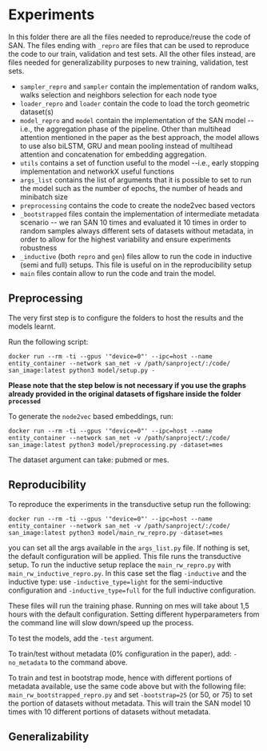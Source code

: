 # Experiments
In this folder there are all the files needed to reproduce/reuse the code of SAN. The files ending with `_repro` are files that can be used to reproduce the code to our train, validation and test sets. All the other files instead, are files needed for generalizability purposes to new training, validation, test sets.

- `sampler_repro` and `sampler` contain the implementation of random walks, walks selection and neighbors selection for each node tyoe
- `loader_repro` and `loader` contain the code to load the torch geometric dataset(s)
- `model_repro` and `model` contain the implementation of the SAN model -- i.e., the aggregation phase of the pipeline. Other than multihead attention mentioned in the paper as the best approach, the model allows to use also biLSTM, GRU and mean pooling instead of multihead attention and concatenation for embedding aggregation.
- `utils` contains a set of function useful to the model --i.e., early stopping implementation and networkX useful functions
- `args_list` contains the list of arguments that it is possible to set to run the model such as the number of epochs, the number of heads and minibatch size
- `preprocessing` contains the code to create the node2vec based vectors
- `_bootstrapped` files contain the implementation of intermediate metadata scenario -- we ran SAN 10 times and evaluated it 10 times in order to random samples always different sets of datasets without metadata, in order to allow for the highest variability and ensure experiments robustness
- `_inductive` (both `repro` and `gen`) files allow to run the code in inductive (semi and full) setups. This file is useful on in the reproducibility setup
- `main` files contain allow to run the code and train the model.


## Preprocessing
The very first step is to configure the folders to host the results and the models learnt.

Run the following script:

```
docker run --rm -ti --gpus '"device=0"' --ipc=host --name entity_container --network san_net -v /path/sanproject/:/code/ san_image:latest python3 model/setup.py -
```


**Please note that the step below is not necessary if you use the graphs already provided in the original datasets of figshare inside the folder `processed`**

To generate the `node2vec` based embeddings, run:

```
docker run --rm -ti --gpus '"device=0"' --ipc=host --name entity_container --network san_net -v /path/sanproject/:/code/ san_image:latest python3 model/preprocessing.py -dataset=mes 
```
The dataset argument can take: pubmed or mes.

## Reproducibility
To reproduce the experiments in the transductive setup run the following:

```
docker run --rm -ti --gpus '"device=0"' --ipc=host --name entity_container --network san_net -v /path/sanproject/:/code/ san_image:latest python3 model/main_rw_repro.py -dataset=mes 
```
you can set all the args available in the `args_list.py` file. If nothing is set, the default configuration will be applied. This file runs the transductive setup. To run the inductive setup replace the `main_rw_repro.py` with `main_rw_inductive_repro.py`. In this case set the flag `-inductive` and the inductive type: use `-inductive_type=light` for the semi-inductive configuration and `-inductive_type=full` for the full inductive configuration.

These files will run the training phase. Running on mes will take about 1,5 hours with the default configuration. Setting different hyperparameters from the command line will slow down/speed up the process.

To test the models, add the `-test` argument. 

To train/test without metadata (0% configuration in the paper), add: `-no_metadata` to the command above.

To train and test in bootstrap mode, hence with different portions of metadata available, use the same code above but with the following file: `main_rw_bootstrapped_repro.py` and set `-bootstrap=25` (or 50, or 75) to set the portion of datasets without metadata. This will train the SAN model 10 times with 10 different portions of datasets without metadata. 

## Generalizability 



